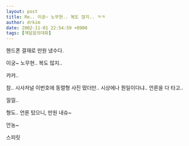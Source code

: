 ```yaml
---
layout: post
title: Re.. 이궁~ 노무현.. 복도 많지.. ㅋㅋ
author: drkim
date: 2002-11-01 22:54:59 +0900
tags: [깨달음의대화]
---
```

핸드폰 결재로 만원 냈수다.
  

     
이궁~ 노무현.. 복도 많지..
  

     
캬캬..
  

     
참.. 시사저널 이번호에 동렬형 사진 떴더만.. 시상에나 뭔일이다냐.. 언론을 다 타고..
  

     
낄낄..
  

     
형도.. 언론 탔으니, 만원 내슈~
  

     
안농~
  

  

      
스피릿